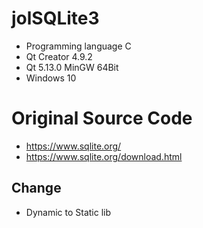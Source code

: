# jolSQLite3
* Programming language C
* Qt Creator 4.9.2
* Qt 5.13.0 MinGW 64Bit
* Windows 10
# Original Source Code
* https://www.sqlite.org/
* https://www.sqlite.org/download.html
## Change
* Dynamic to Static lib
